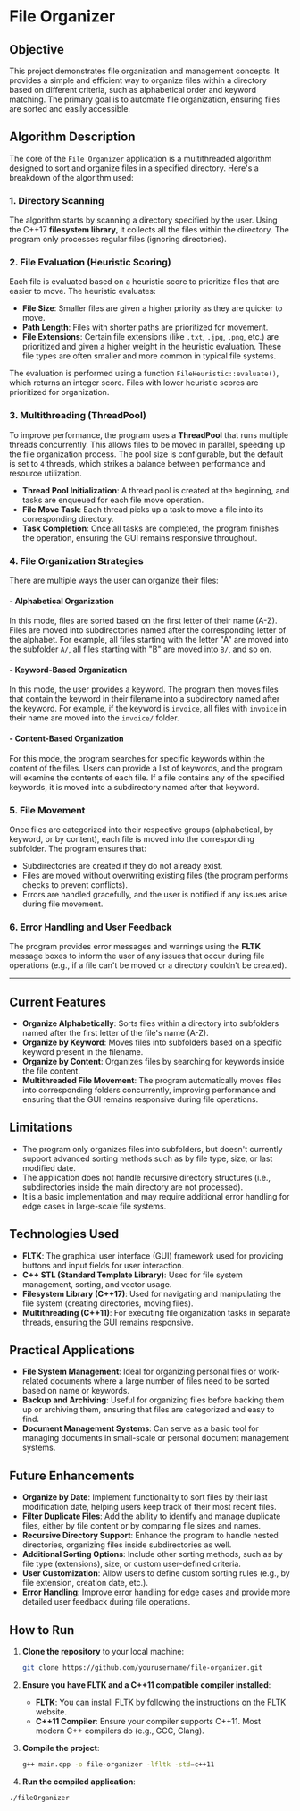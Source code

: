 # File Organizer

## Objective
This project demonstrates file organization and management concepts. It provides a simple and efficient way to organize files within a directory based on different criteria, such as alphabetical order and keyword matching. The primary goal is to automate file organization, ensuring files are sorted and easily accessible.

## Algorithm Description
The core of the `File Organizer` application is a multithreaded algorithm designed to sort and organize files in a specified directory. Here's a breakdown of the algorithm used:

### 1. **Directory Scanning**
The algorithm starts by scanning a directory specified by the user. Using the C++17 **filesystem library**, it collects all the files within the directory. The program only processes regular files (ignoring directories).

### 2. **File Evaluation (Heuristic Scoring)**
Each file is evaluated based on a heuristic score to prioritize files that are easier to move. The heuristic evaluates:
- **File Size**: Smaller files are given a higher priority as they are quicker to move.
- **Path Length**: Files with shorter paths are prioritized for movement.
- **File Extensions**: Certain file extensions (like `.txt`, `.jpg`, `.png`, etc.) are prioritized and given a higher weight in the heuristic evaluation. These file types are often smaller and more common in typical file systems.

The evaluation is performed using a function `FileHeuristic::evaluate()`, which returns an integer score. Files with lower heuristic scores are prioritized for organization.

### 3. **Multithreading (ThreadPool)**
To improve performance, the program uses a **ThreadPool** that runs multiple threads concurrently. This allows files to be moved in parallel, speeding up the file organization process. The pool size is configurable, but the default is set to `4` threads, which strikes a balance between performance and resource utilization.

- **Thread Pool Initialization**: A thread pool is created at the beginning, and tasks are enqueued for each file move operation.
- **File Move Task**: Each thread picks up a task to move a file into its corresponding directory.
- **Task Completion**: Once all tasks are completed, the program finishes the operation, ensuring the GUI remains responsive throughout.

### 4. **File Organization Strategies**
There are multiple ways the user can organize their files:

#### - **Alphabetical Organization**
In this mode, files are sorted based on the first letter of their name (A-Z). Files are moved into subdirectories named after the corresponding letter of the alphabet. For example, all files starting with the letter "A" are moved into the subfolder `A/`, all files starting with "B" are moved into `B/`, and so on.

#### - **Keyword-Based Organization**
In this mode, the user provides a keyword. The program then moves files that contain the keyword in their filename into a subdirectory named after the keyword. For example, if the keyword is `invoice`, all files with `invoice` in their name are moved into the `invoice/` folder.

#### - **Content-Based Organization**
For this mode, the program searches for specific keywords within the content of the files. Users can provide a list of keywords, and the program will examine the contents of each file. If a file contains any of the specified keywords, it is moved into a subdirectory named after that keyword.

### 5. **File Movement**
Once files are categorized into their respective groups (alphabetical, by keyword, or by content), each file is moved into the corresponding subfolder. The program ensures that:
- Subdirectories are created if they do not already exist.
- Files are moved without overwriting existing files (the program performs checks to prevent conflicts).
- Errors are handled gracefully, and the user is notified if any issues arise during file movement.

### 6. **Error Handling and User Feedback**
The program provides error messages and warnings using the **FLTK** message boxes to inform the user of any issues that occur during file operations (e.g., if a file can't be moved or a directory couldn't be created).

---

## Current Features
- **Organize Alphabetically**: Sorts files within a directory into subfolders named after the first letter of the file's name (A-Z).
- **Organize by Keyword**: Moves files into subfolders based on a specific keyword present in the filename.
- **Organize by Content**: Organizes files by searching for keywords inside the file content.
- **Multithreaded File Movement**: The program automatically moves files into corresponding folders concurrently, improving performance and ensuring that the GUI remains responsive during file operations.

## Limitations
- The program only organizes files into subfolders, but doesn't currently support advanced sorting methods such as by file type, size, or last modified date.
- The application does not handle recursive directory structures (i.e., subdirectories inside the main directory are not processed).
- It is a basic implementation and may require additional error handling for edge cases in large-scale file systems.

## Technologies Used
- **FLTK**: The graphical user interface (GUI) framework used for providing buttons and input fields for user interaction.
- **C++ STL (Standard Template Library)**: Used for file system management, sorting, and vector usage.
- **Filesystem Library (C++17)**: Used for navigating and manipulating the file system (creating directories, moving files).
- **Multithreading (C++11)**: For executing file organization tasks in separate threads, ensuring the GUI remains responsive.

## Practical Applications
- **File System Management**: Ideal for organizing personal files or work-related documents where a large number of files need to be sorted based on name or keywords.
- **Backup and Archiving**: Useful for organizing files before backing them up or archiving them, ensuring that files are categorized and easy to find.
- **Document Management Systems**: Can serve as a basic tool for managing documents in small-scale or personal document management systems.

## Future Enhancements
- **Organize by Date**: Implement functionality to sort files by their last modification date, helping users keep track of their most recent files.
- **Filter Duplicate Files**: Add the ability to identify and manage duplicate files, either by file content or by comparing file sizes and names.
- **Recursive Directory Support**: Enhance the program to handle nested directories, organizing files inside subdirectories as well.
- **Additional Sorting Options**: Include other sorting methods, such as by file type (extensions), size, or custom user-defined criteria.
- **User Customization**: Allow users to define custom sorting rules (e.g., by file extension, creation date, etc.).
- **Error Handling**: Improve error handling for edge cases and provide more detailed user feedback during file operations.

## How to Run

1. **Clone the repository** to your local machine:
   ```bash
   git clone https://github.com/yourusername/file-organizer.git
   
2. **Ensure you have FLTK and a C++11 compatible compiler installed**:
   - **FLTK**: You can install FLTK by following the instructions on the FLTK website.
   - **C++11 Compiler**: Ensure your compiler supports C++11. Most modern C++ compilers do (e.g., GCC, Clang).

3. **Compile the project**:
   ```bash
   g++ main.cpp -o file-organizer -lfltk -std=c++11

4. **Run the compiled application**:
```bash
./fileOrganizer
